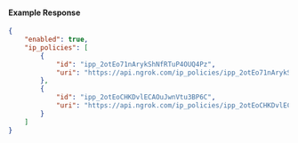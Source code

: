 <!-- Code generated for API Clients. DO NOT EDIT. -->

#### Example Response

```json
{
	"enabled": true,
	"ip_policies": [
		{
			"id": "ipp_2otEo71nArykShNfRTuP4OUQ4Pz",
			"uri": "https://api.ngrok.com/ip_policies/ipp_2otEo71nArykShNfRTuP4OUQ4Pz"
		},
		{
			"id": "ipp_2otEoCHKDvlECAOuJwnVtu3BP6C",
			"uri": "https://api.ngrok.com/ip_policies/ipp_2otEoCHKDvlECAOuJwnVtu3BP6C"
		}
	]
}
```
